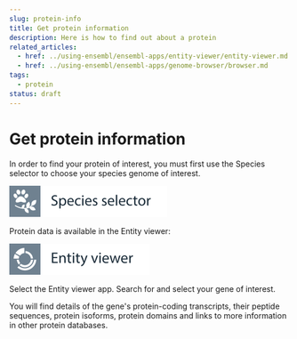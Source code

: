 ```yaml
---
slug: protein-info
title: Get protein information
description: Here is how to find out about a protein
related_articles:
  - href: ../using-ensembl/ensembl-apps/entity-viewer/entity-viewer.md
  - href: ../using-ensembl/ensembl-apps/genome-browser/browser.md
tags:
  - protein
status: draft
---
```


# Get protein information

In order to find your protein of interest, you must first use the Species selector to choose your species genome of interest.

![](../../img/id-species-selector.svg)

Protein data is available in the Entity viewer:

![](../../img/id-entity-viewer.svg)

Select the Entity viewer app. Search for and select your gene of interest. 

You will find details of the gene's protein-coding transcripts, their peptide sequences, protein isoforms, protein domains and links to more information in other protein databases.
